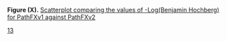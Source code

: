 
**Figure (X).** [Scatterplot comparing the values of -Log(Benjamin Hochberg) for PathFXv1 against PathFXv2](([1])]([2])]([3]))

[1][2][3]


[1]: https://htmlpreview.github.io/?

[2]: https://github.com/aryastark5/web_bench/blob/gh-pages/display_files/

[3]: output_benchmark_general_results/Difference_in_-Log_Benjamini-Hochberg_between_Version_2_and_Version_1_of_PathFX_for_each_CUI-Drug_Record.html

[4]: [1]+[2]+[3]

